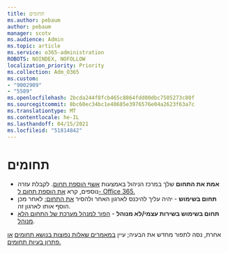 ```yaml
---
title: תחומים
ms.author: pebaum
author: pebaum
manager: scotv
ms.audience: Admin
ms.topic: article
ms.service: o365-administration
ROBOTS: NOINDEX, NOFOLLOW
localization_priority: Priority
ms.collection: Adm_O365
ms.custom:
- "9002909"
- "5589"
ms.openlocfilehash: 2bcda244f8fcb465c8864fdd00dbc7505273c80f
ms.sourcegitcommit: 8bc60ec34bc1e40685e3976576e04a2623f63a7c
ms.translationtype: MT
ms.contentlocale: he-IL
ms.lasthandoff: 04/15/2021
ms.locfileid: "51814842"
---
```

# <a name="domains"></a>תחומים

- **אמת את התחום** שלך במרכז הניהול באמצעות [אשף הוספת תחום](https://admin.microsoft.com/Adminportal#/Domains/Wizard). לקבלת עזרה נוספים, קרא [את הוספת תחום ל- Office 365.](https://docs.microsoft.com/microsoft-365/admin/setup/add-domain?view=o365-worldwide)
- **תחום בשימוש** - יהיה עליך להיכנס לארגון האחר ולהסיר [את התחום](https://docs.microsoft.com/microsoft-365/admin/get-help-with-domains/remove-a-domain?view=o365-worldwide); לאחר מכן הוסף אותו לארגון זה.
- **תחום בשימוש בשירות עצמי/לא מנוהל**  -  [הפוך למנהל מערכת של התחום הלא מנוהל](https://docs.microsoft.com/azure/active-directory/users-groups-roles/domains-admin-takeover).

אחרת, נסה לתפור מחדש את הבעיה; עיין [במאמרים שאלות נפוצות בנושא תחומים](https://docs.microsoft.com/microsoft-365/admin/setup/domains-faq?view=o365-worldwide) [או פתרון בעיות תחומים.](https://docs.microsoft.com/microsoft-365/admin/get-help-with-domains/find-and-fix-issues?view=o365-worldwide)
